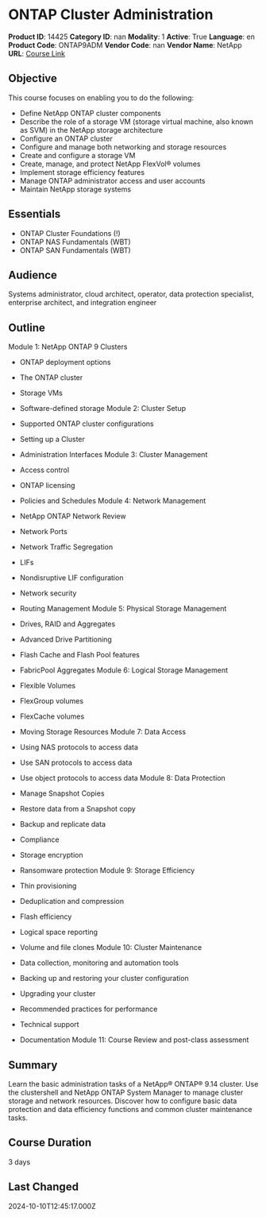 # ONTAP Cluster Administration

**Product ID**: 14425
**Category ID**: nan
**Modality**: 1
**Active**: True
**Language**: en
**Product Code**: ONTAP9ADM
**Vendor Code**: nan
**Vendor Name**: NetApp
**URL**: [Course Link](https://www.fastlaneus.com/course/netapp-ontap9adm)

## Objective
This course focuses on enabling you to do the following:


- Define NetApp ONTAP cluster components
- Describe the role of a storage VM (storage virtual machine, also known as SVM) in the NetApp storage architecture
- Configure an ONTAP cluster
- Configure and manage both networking and storage resources
- Create and configure a storage VM
- Create, manage, and protect NetApp FlexVol® volumes
- Implement storage efficiency features
- Manage ONTAP administrator access and user accounts
- Maintain NetApp storage systems

## Essentials
- ONTAP Cluster Foundations (!)
- ONTAP NAS Fundamentals (WBT)
- ONTAP SAN Fundamentals (WBT)

## Audience
Systems administrator, cloud architect, operator, data protection specialist, enterprise architect, and integration engineer

## Outline
Module 1: NetApp ONTAP 9 Clusters 


- ONTAP deployment options
- The ONTAP cluster
- Storage VMs
- Software-defined storage
Module 2: Cluster Setup


- Supported ONTAP cluster configurations
- Setting up a Cluster
- Administration Interfaces
Module 3: Cluster Management


- Access control
- ONTAP licensing
- Policies and Schedules
Module 4: Network Management


- NetApp ONTAP Network Review
- Network Ports
- Network Traffic Segregation
- LIFs
- Nondisruptive LIF configuration
- Network security
- Routing Management
Module 5: Physical Storage Management


- Drives, RAID and Aggregates
- Advanced Drive Partitioning
- Flash Cache and Flash Pool features
- FabricPool Aggregates
Module 6: Logical Storage Management


- Flexible Volumes
- FlexGroup volumes
- FlexCache volumes
- Moving Storage Resources
Module 7: Data Access


- Using NAS protocols to access data
- Use SAN protocols to access data
- Use object protocols to access data
Module 8: Data Protection


- Manage Snapshot Copies
- Restore data from a Snapshot copy
- Backup and replicate data
- Compliance
- Storage encryption
- Ransomware protection
Module 9: Storage Efficiency


- Thin provisioning
- Deduplication and compression
- Flash efficiency
- Logical space reporting
- Volume and file clones
Module 10: Cluster Maintenance


- Data collection, monitoring and automation tools
- Backing up and restoring your cluster configuration
- Upgrading your cluster
- Recommended practices for performance
- Technical support
- Documentation
Module 11: Course Review and post-class assessment

## Summary
Learn the basic administration tasks of a NetApp® ONTAP® 9.14 cluster. Use the clustershell and NetApp ONTAP System Manager to manage cluster storage and network resources. Discover how to configure basic data protection and data efficiency functions and common cluster maintenance tasks.

## Course Duration
3 days

## Last Changed
2024-10-10T12:45:17.000Z
